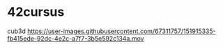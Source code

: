 # 42cursus

cub3d
https://user-images.githubusercontent.com/67311757/151915335-fb415ede-92dc-4e2c-a7f7-3b5e592c134a.mov

